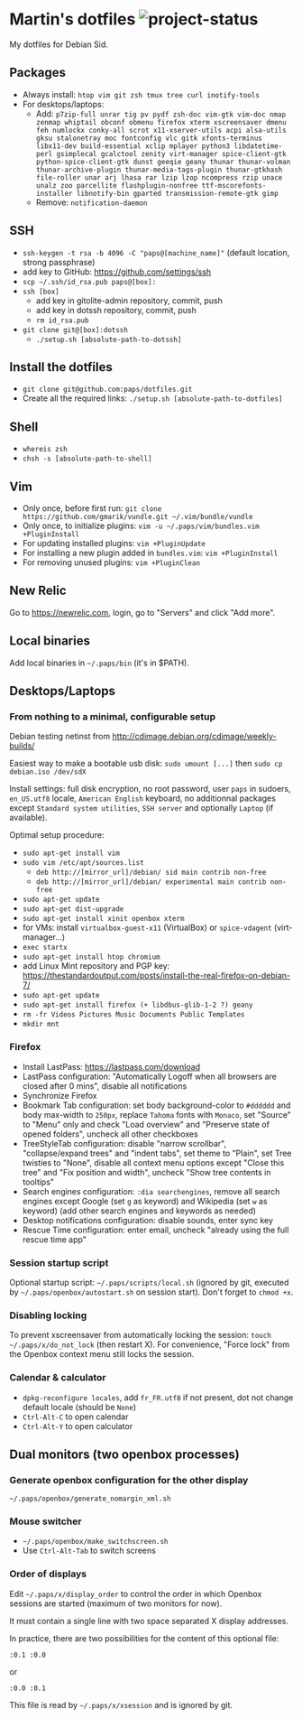 Martin's dotfiles ![project-status](http://stillmaintained.com/paps/dotfiles.png)
=================================================================================

My dotfiles for Debian Sid.

Packages
--------

* Always install: `htop vim git zsh tmux tree curl inotify-tools`
* For desktops/laptops:
	* Add: `p7zip-full unrar tig pv pydf zsh-doc vim-gtk vim-doc nmap zenmap whiptail obconf obmenu firefox xterm xscreensaver dmenu feh numlockx conky-all scrot x11-xserver-utils acpi alsa-utils gksu stalonetray moc fontconfig vlc gitk xfonts-terminus libx11-dev build-essential xclip mplayer python3 libdatetime-perl gsimplecal gcalctool zenity virt-manager spice-client-gtk python-spice-client-gtk dunst geeqie geany thunar thunar-volman thunar-archive-plugin thunar-media-tags-plugin thunar-gtkhash file-roller unar arj lhasa rar lzip lzop ncompress rzip unace unalz zoo parcellite flashplugin-nonfree ttf-mscorefonts-installer libnotify-bin gparted transmission-remote-gtk gimp`
	* Remove: `notification-daemon`

SSH
---

* `ssh-keygen -t rsa -b 4096 -C "paps@[machine_name]"` (default location, strong passphrase)
* add key to GitHub: https://github.com/settings/ssh
* `scp ~/.ssh/id_rsa.pub paps@[box]:`
* `ssh [box]`
	* add key in gitolite-admin repository, commit, push
	* add key in dotssh repository, commit, push
	* `rm id_rsa.pub`
* `git clone git@[box]:dotssh`
	* `./setup.sh [absolute-path-to-dotssh]`

Install the dotfiles
--------------------

* `git clone git@github.com:paps/dotfiles.git`
* Create all the required links: `./setup.sh [absolute-path-to-dotfiles]`

Shell
-----

* `whereis zsh`
* `chsh -s [absolute-path-to-shell]`

Vim
---

* Only once, before first run: `git clone https://github.com/gmarik/vundle.git ~/.vim/bundle/vundle`
* Only once, to initialize plugins: `vim -u ~/.paps/vim/bundles.vim +PluginInstall`
* For updating installed plugins: `vim +PluginUpdate`
* For installing a new plugin added in `bundles.vim`: `vim +PluginInstall`
* For removing unused plugins: `vim +PluginClean`

New Relic
---------

Go to https://newrelic.com, login, go to "Servers" and click "Add more".

Local binaries
--------------

Add local binaries in `~/.paps/bin` (it's in $PATH).

Desktops/Laptops
----------------

### From nothing to a minimal, configurable setup

Debian testing netinst from http://cdimage.debian.org/cdimage/weekly-builds/

Easiest way to make a bootable usb disk: `sudo umount [...]` then `sudo cp debian.iso /dev/sdX`

Install settings: full disk encryption, no root password, user `paps` in sudoers, `en_US.utf8` locale, `American English` keyboard, no additionnal packages except `Standard system utilities`, `SSH server` and optionally `Laptop` (if available).

Optimal setup procedure:

* `sudo apt-get install vim`
* `sudo vim /etc/apt/sources.list`
	* `deb http://[mirror_url]/debian/ sid main contrib non-free`
	* `deb http://[mirror_url]/debian/ experimental main contrib non-free`
* `sudo apt-get update`
* `sudo apt-get dist-upgrade`
* `sudo apt-get install xinit openbox xterm`
* for VMs: install `virtualbox-guest-x11` (VirtualBox) or `spice-vdagent` (virt-manager...)
* `exec startx`
* `sudo apt-get install htop chromium`
* add Linux Mint repository and PGP key: https://thestandardoutput.com/posts/install-the-real-firefox-on-debian-7/
* `sudo apt-get update`
* `sudo apt-get install firefox (+ libdbus-glib-1-2 ?) geany`
* `rm -fr Videos Pictures Music Documents Public Templates`
* `mkdir mnt`

### Firefox

* Install LastPass: https://lastpass.com/download
* LastPass configuration: "Automatically Logoff when all browsers are closed after 0 mins", disable all notifications
* Synchronize Firefox
* Bookmark Tab configuration: set body background-color to `#dddddd` and body max-width to `250px`, replace `Tahoma` fonts with `Monaco`, set "Source" to "Menu" only and check "Load overview" and "Preserve state of opened folders", uncheck all other checkboxes
* TreeStyleTab configuration: disable "narrow scrollbar", "collapse/expand trees" and "indent tabs", set theme to "Plain", set Tree twisties to "None", disable all context menu options except "Close this tree" and "Fix position and width", uncheck "Show tree contents in tooltips"
* Search engines configuration: `:dia searchengines`, remove all search engines except Google (set `g` as keyword) and Wikipedia (set `w` as keyword) (add other search engines and keywords as needed)
* Desktop notifications configuration: disable sounds, enter sync key
* Rescue Time configuration: enter email, uncheck "already using the full rescue time app"

### Session startup script

Optional startup script: `~/.paps/scripts/local.sh` (ignored by git, executed by `~/.paps/openbox/autostart.sh` on session start). Don't forget to `chmod +x`.

### Disabling locking

To prevent xscreensaver from automatically locking the session: `touch ~/.paps/x/do_not_lock` (then restart X). For convenience, "Force lock" from the Openbox context menu still locks the session.

### Calendar & calculator

* `dpkg-reconfigure locales`, add `fr_FR.utf8` if not present, dot not change default locale (should be `None`)
* `Ctrl-Alt-C` to open calendar
* `Ctrl-Alt-Y` to open calculator

Dual monitors (two openbox processes)
-------------------------------------

### Generate openbox configuration for the other display

`~/.paps/openbox/generate_nomargin_xml.sh`

### Mouse switcher

* `~/.paps/openbox/make_switchscreen.sh`
* Use `Ctrl-Alt-Tab` to switch screens

### Order of displays

Edit `~/.paps/x/display_order` to control the order in which Openbox sessions are started (maximum of two monitors for now).

It must contain a single line with two space separated X display addresses.

In practice, there are two possibilities for the content of this optional file:

	:0.1 :0.0

or

	:0.0 :0.1

This file is read by `~/.paps/x/xsession` and is ignored by git.
